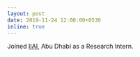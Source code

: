 ```yaml
---
layout: post
date: 2019-11-24 12:00:00+0530
inline: true
---
```


Joined [IIAI](http://www.inceptioniai.org/), Abu Dhabi as a Research Intern.